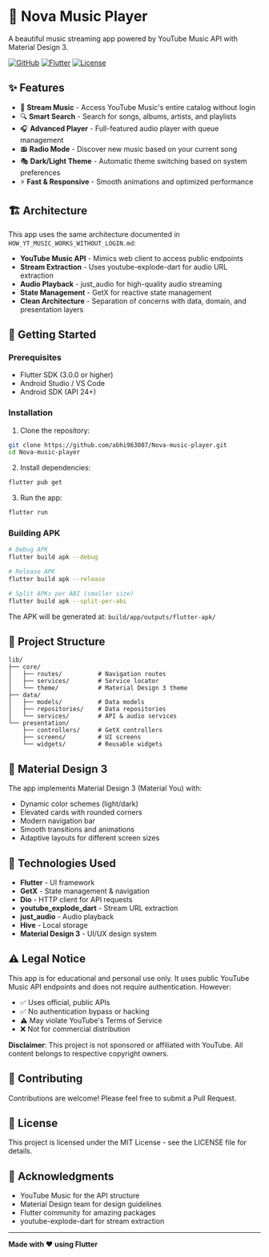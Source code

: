 # 🎵 Nova Music Player

A beautiful music streaming app powered by YouTube Music API with Material Design 3.

[![GitHub](https://img.shields.io/badge/GitHub-Nova--Music--Player-blue?logo=github)](https://github.com/abhi963007/Nova-music-player)
[![Flutter](https://img.shields.io/badge/Flutter-3.0+-blue?logo=flutter)](https://flutter.dev)
[![License](https://img.shields.io/badge/License-MIT-green.svg)](LICENSE)

## ✨ Features

- 🎵 **Stream Music** - Access YouTube Music's entire catalog without login
- 🔍 **Smart Search** - Search for songs, albums, artists, and playlists
- 🎧 **Advanced Player** - Full-featured audio player with queue management
- 📻 **Radio Mode** - Discover new music based on your current song
- 🎭 **Dark/Light Theme** - Automatic theme switching based on system preferences
- ⚡ **Fast & Responsive** - Smooth animations and optimized performance

## 🏗️ Architecture

This app uses the same architecture documented in `HOW_YT_MUSIC_WORKS_WITHOUT_LOGIN.md`:

- **YouTube Music API** - Mimics web client to access public endpoints
- **Stream Extraction** - Uses youtube-explode-dart for audio URL extraction
- **Audio Playback** - just_audio for high-quality audio streaming
- **State Management** - GetX for reactive state management
- **Clean Architecture** - Separation of concerns with data, domain, and presentation layers

## 🚀 Getting Started

### Prerequisites

- Flutter SDK (3.0.0 or higher)
- Android Studio / VS Code
- Android SDK (API 24+)

### Installation

1. Clone the repository:
```bash
git clone https://github.com/abhi963007/Nova-music-player.git
cd Nova-music-player
```

2. Install dependencies:
```bash
flutter pub get
```

3. Run the app:
```bash
flutter run
```

### Building APK

```bash
# Debug APK
flutter build apk --debug

# Release APK
flutter build apk --release

# Split APKs per ABI (smaller size)
flutter build apk --split-per-abi
```

The APK will be generated at: `build/app/outputs/flutter-apk/`

## 📁 Project Structure

```
lib/
├── core/
│   ├── routes/          # Navigation routes
│   ├── services/        # Service locator
│   └── theme/           # Material Design 3 theme
├── data/
│   ├── models/          # Data models
│   ├── repositories/    # Data repositories
│   └── services/        # API & audio services
└── presentation/
    ├── controllers/     # GetX controllers
    ├── screens/         # UI screens
    └── widgets/         # Reusable widgets
```

## 🎨 Material Design 3

The app implements Material Design 3 (Material You) with:

- Dynamic color schemes (light/dark)
- Elevated cards with rounded corners
- Modern navigation bar
- Smooth transitions and animations
- Adaptive layouts for different screen sizes

## 🔧 Technologies Used

- **Flutter** - UI framework
- **GetX** - State management & navigation
- **Dio** - HTTP client for API requests
- **youtube_explode_dart** - Stream URL extraction
- **just_audio** - Audio playback
- **Hive** - Local storage
- **Material Design 3** - UI/UX design system

## ⚠️ Legal Notice

This app is for educational and personal use only. It uses public YouTube Music API endpoints and does not require authentication. However:

- ✅ Uses official, public APIs
- ✅ No authentication bypass or hacking
- ⚠️ May violate YouTube's Terms of Service
- ❌ Not for commercial distribution

**Disclaimer**: This project is not sponsored or affiliated with YouTube. All content belongs to respective copyright owners.

## 🤝 Contributing

Contributions are welcome! Please feel free to submit a Pull Request.

## 📄 License

This project is licensed under the MIT License - see the LICENSE file for details.

## 🙏 Acknowledgments

- YouTube Music for the API structure
- Material Design team for design guidelines
- Flutter community for amazing packages
- youtube-explode-dart for stream extraction

---

**Made with ❤️ using Flutter**
